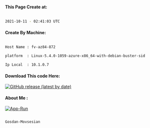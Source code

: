 
   
#### This Page Create at:

```bash

2021-10-11 - 02:41:03 UTC

```

#### Create By Machine:

```bash

Host Name : fv-az84-872

platform  : Linux-5.4.0-1059-azure-x86_64-with-debian-buster-sid

Ip Local  : 10.1.0.7

```
#### Download This code Here:

[![GitHub release (latest by date)](https://img.shields.io/github/v/release/Gosdan-Movsesian/Gosdan?style=for-the-badge&label=Download)](https://github.com/Gosdan-Movsesian/Gosdan/releases) 

</p> 

#### About Me :

[![App-Run](https://github.com/Gosdan-Movsesian/Gosdan/actions/workflows/App-Run.yml/badge.svg)](https://github.com/Gosdan-Movsesian/Gosdan/actions/workflows/App-Run.yml)

```bash

Gosdan-Movsesian

```

